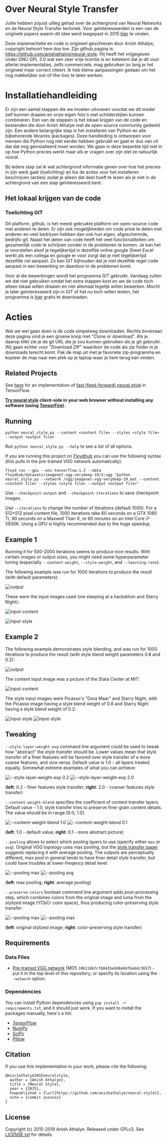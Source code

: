 # Over Neural Style Transfer

Jullie hebben zojuist uitleg gehad over de achtergrond van Neural Networks en de Neural Style Transfer techniek.
Voor geïnteresseerden is een van de originele papers waarin dit idee werd toegepast in 2015 [hier](https://arxiv.org/pdf/1508.06576v2.pdf) te vinden.

Deze implementatie en code is origineel geschreven door Anish Athalye, copyright behoort hem dus toe. Zijn github pagina is: https://github.com/anishathalye/neural-style. Hij heeft het vrijgegeven onder GNU GPL 3.0 wat een zeer vrije licentie is en betekent dat je dit voor allerlei implementaties, zelfs commerciele, mag gebruiken zo lang je het origineel maar correct citeert. Ik heb kleine aanpassingen gedaan om het nog makkelijker out-of-the-box te laten werken.

# Installatiehandleiding

Er zijn een aantal stappen die we moeten uitvoeren voordat we dit model zelf kunnen draaien en onze eigen foto's met schilderstijlen kunnen combineren. Een van de stappen is het lokaal krijgen van de code en bestanden die door Anish Athalye met de open-source community gedeeld zijn. Een andere belangrijke stap is het installeren van Python en alle bijbehorende libraries (packages). Deze handleiding is ontworpen voor mensen die Python nog niet eerder hebben gebruikt en gaat er dus van uit dat dat nog geinstalleerd moet worden. We gaan in deze beperkte tijd niet in op hoe Python precies werkt maar als er vragen over zijn stel ze natuurlijk vooral.

Bij iedere stap zal ik wat achtergrond informatie geven over hoe het precies in zijn werk gaat (toelichting) en los de acties voor het installeren beschrijven (acties) zodat je alleen dat deel hoeft te lezen als je niet in de achtergrond van een stap geïnteresseerd bent.

## Het lokaal krijgen van de code
### Toelichting GIT
Dit platform, github, is het meest gebruikte platform om open-source code met anderen te delen. Er zijn ook mogelijkheden om code prive te delen met anderen en veel bedrijven hebben dan ook hun eigen, afgeschermde, bedrijfs-git. Naast het delen van code heeft het veel functionaliteiten om gezamenlijk code te schrijven zonder in de problemen te komen. Je kan het je voorstellen alsof je tegelijkertijd in dezelfde online google Sheet Excel werkt als een collega en google er voor zorgt dat je niet tegelijkertijd dezelfde cel aanpast. Zo kan GIT bijhouden dat je niet dezelfde regel code aanpast in een bewerking en daardoor in de problemen komt.

Voor al die bewerkingen wordt het programma GIT gebruikt. Vandaag zullen we dat niet gebruiken omdat het extra stappen kost en we de code toch alleen lokaal willen draaien en niet allemaal tegelijk willen bewerken. Mocht je later geïnteresseerd zijn in GIT of het nu toch willen testen, het programma is [hier](https://github.com/anishathalye/neural-style) gratis te downloaden.

# Acties
Wat we wel gaan doen is de code simpelweg downloaden. Rechts bovenaan deze pagina vind je een groene knop met "Clone or download". Als je daarop klikt zie je de git URL die je zou kunnen gebruiken als je git gebruikt. Wij gaan echter voor "Download ZIP" waardoor de code als zip folder in je downloads terecht komt. Pak de map uit met je favoriete zip-programma en kopieer de map naar een plek op je laptop waar je hem terug kan vinden.





## Related Projects

See [here][lengstrom-fast-style-transfer] for an implementation of [fast
(feed-forward) neural style][fast-neural-style] in TensorFlow.

**[Try neural style](https://tenso.rs/demos/fast-neural-style/) client-side in
your web browser without installing any software (using
[TensorFire](https://tenso.rs/)).**

## Running

`python neural_style.py --content <content file> --styles <style file> --output <output file>`

Run `python neural_style.py --help` to see a list of all options.

If you are running this project on [Floydhub](https://www.floydhub.com) you can use the following syntax (this pulls in the pre-trained VGG network automatically):

`floyd run --gpu --env tensorflow-1.3
--data  floydhub/datasets/imagenet-vgg-verydeep-19/3:vgg
"python neural_style.py --network /vgg/imagenet-vgg-verydeep-19.mat --content <content file> --styles <style file> --output <output file>"`


Use `--checkpoint-output` and `--checkpoint-iterations` to save checkpoint images.

Use `--iterations` to change the number of iterations (default 1000).  For a 512×512 pixel content file, 1000 iterations take 60 seconds on a GTX 1080 Ti, 90 seconds on a Maxwell Titan X, or 60 minutes on an Intel Core i7-5930K. Using a GPU is highly recommended due to the huge speedup.

## Example 1

Running it for 500-2000 iterations seems to produce nice results. With certain
images or output sizes, you might need some hyperparameter tuning (especially
`--content-weight`, `--style-weight`, and `--learning-rate`).

The following example was run for 1000 iterations to produce the result (with
default parameters):

![output](examples/1-output.jpg)

These were the input images used (me sleeping at a hackathon and Starry Night):

![input-content](examples/1-content.jpg)

![input-style](examples/1-style.jpg)

## Example 2

The following example demonstrates style blending, and was run for 1000
iterations to produce the result (with style blend weight parameters 0.8 and
0.2):

![output](examples/2-output.jpg)

The content input image was a picture of the Stata Center at MIT:

![input-content](examples/2-content.jpg)

The style input images were Picasso's "Dora Maar" and Starry Night, with the
Picasso image having a style blend weight of 0.8 and Starry Night having a
style blend weight of 0.2:

![input-style](examples/2-style1.jpg)
![input-style](examples/2-style2.jpg)

## Tweaking

`--style-layer-weight-exp` command line argument could be used to tweak how "abstract"
the style transfer should be. Lower values mean that style transfer of a finer features
will be favored over style transfer of a more coarse features, and vice versa. Default
value is 1.0 - all layers treated equally. Somewhat extreme examples of what you can achieve:

![--style-layer-weight-exp 0.2](examples/tweaks/swe02.jpg)
![--style-layer-weight-exp 2.0](examples/tweaks/swe20.jpg)

(**left**: 0.2 - finer features style transfer; **right**: 2.0 - coarser features style transfer)

`--content-weight-blend` specifies the coefficient of content transfer layers. Default value -
1.0, style transfer tries to preserve finer grain content details. The value should be
in range [0.0; 1.0].

![--content-weight-blend 1.0](examples/tweaks/cwe10_default.jpg)
![--content-weight-blend 0.1](examples/tweaks/cwe01.jpg)

(**left**: 1.0 - default value; **right**: 0.1 - more abstract picture)

`--pooling` allows to select which pooling layers to use (specify either `max` or `avg`).
Original VGG topology uses max pooling, but the [style transfer paper][paper] suggests
replacing it with average pooling. The outputs are perceptually different, max pool in
general tends to have finer detail style transfer, but could have troubles at
lower-freqency detail level:

![--pooling max](examples/tweaks/swe14_pmax.jpg)
![--pooling avg](examples/tweaks/swe14_pavg.jpg)

(**left**: max pooling; **right**: average pooling)

`--preserve-colors` boolean command line argument adds post-processing step, which
combines colors from the original image and luma from the stylized image (YCbCr color
space), thus producing color-preserving style transfer:

![--pooling max](examples/tweaks/swe14_pmax.jpg)
![--pooling max](examples/tweaks/swe14_pmax_pcyuv.jpg)

(**left**: original stylized image; **right**: color-preserving style transfer)

## Requirements

### Data Files

* [Pre-trained VGG network][net] (MD5 `106118b7cf60435e6d8e04f6a6dc3657`) - put it in the top level of this repository, or specify its location using the `--network` option.

### Dependencies

You can install Python dependencies using `pip install -r requirements.txt`,
and it should just work. If you want to install the packages manually, here's a
list:

* [TensorFlow](https://www.tensorflow.org/versions/master/get_started/os_setup.html#download-and-setup)
* [NumPy](https://github.com/numpy/numpy/blob/master/INSTALL.rst.txt)
* [SciPy](https://github.com/scipy/scipy/blob/master/INSTALL.rst.txt)
* [Pillow](http://pillow.readthedocs.io/en/3.3.x/installation.html#installation)

## Citation

If you use this implementation in your work, please cite the following:

```
@misc{athalye2015neuralstyle,
  author = {Anish Athalye},
  title = {Neural Style},
  year = {2015},
  howpublished = {\url{https://github.com/anishathalye/neural-style}},
  note = {commit xxxxxxx}
}
```

## License

Copyright (c) 2015-2019 Anish Athalye. Released under GPLv3. See
[LICENSE.txt][license] for details.

[net]: http://www.vlfeat.org/matconvnet/models/imagenet-vgg-verydeep-19.mat
[paper]: http://arxiv.org/pdf/1508.06576v2.pdf
[l-bfgs]: https://en.wikipedia.org/wiki/Limited-memory_BFGS
[adam]: http://arxiv.org/abs/1412.6980
[ad]: https://en.wikipedia.org/wiki/Automatic_differentiation
[lengstrom-fast-style-transfer]: https://github.com/lengstrom/fast-style-transfer
[fast-neural-style]: https://arxiv.org/pdf/1603.08155v1.pdf
[license]: LICENSE.txt
